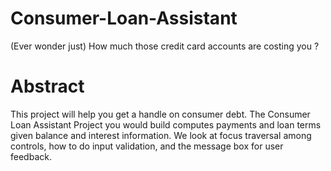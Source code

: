 # Consumer-Loan-Assistant

(Ever wonder just) How much those credit card accounts are costing you ?

# Abstract
This project will help you get a handle on consumer debt. The Consumer Loan Assistant Project you would build computes payments and loan terms given balance and interest information. We look at focus traversal among controls, how to do input validation, and the message box for user feedback.

